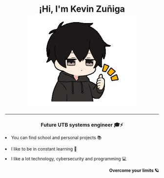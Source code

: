 <h1 align="center">¡Hi, I'm Kevin Zuñiga <a> <br> <img aling="left" width="360" height="300" src="https://github.com/kevinz172/kevinz172/blob/cc6b22d1564a9012411cacd4a4e18e5a33fe14bb/bien.gif" /></a></h1>

---
<h3 align="center"> Future UTB systems engineer 🎓⚡​ </h3>
<p> <li> You can find school and personal projects 📚 <p>
<p> <li> I like to be in constant learning 🚀 <p>
<p> <li> I like a lot technology, cybersecurity and programming 💻 <p>

<div align="right">
<b>Overcome your limits 🪐</b>
</div>

